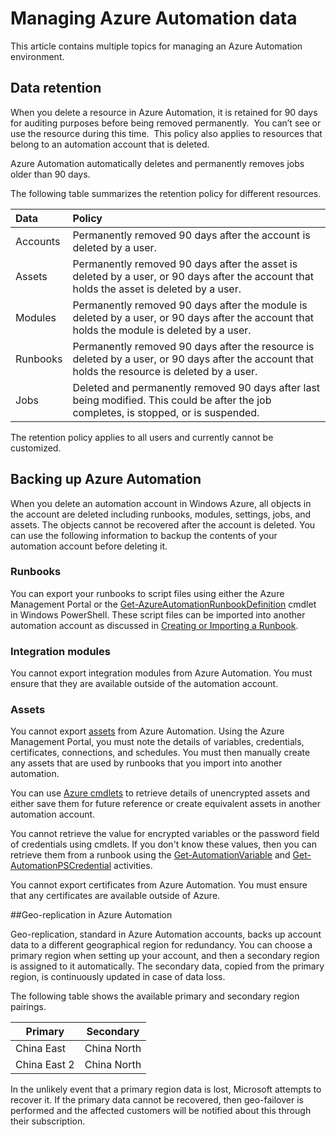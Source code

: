 <properties 
   pageTitle="Managing Azure Automation data | Windows Azure"
   description="This article contains multiple topics for managing an Azure Automation environment.  Currently includes Data Retention and Backing up Azure Automation Disaster Recovery in Azure Automation."
   services="automation"
   documentationCenter=""
   authors="bwren"
   manager="stevenka"
   editor="tysonn" />
<tags
	ms.service="automation"
	ms.date="10/08/2015"
	wacn.date=""/>

# Managing Azure Automation data

This article contains multiple topics for managing an Azure Automation environment.

## Data retention

When you delete a resource in Azure Automation, it is retained for 90 days for auditing purposes before being removed permanently.  You can’t see or use the resource during this time.  This policy also applies to resources that belong to an automation account that is deleted.

Azure Automation automatically deletes and permanently removes jobs older than 90 days.

The following table summarizes the retention policy for different resources.

|Data|Policy|
|:---|:---|
|Accounts|Permanently removed 90 days after the account is deleted by a user.|
|Assets|Permanently removed 90 days after the asset is deleted by a user, or 90 days after the account that holds the asset is deleted by a user.|
|Modules|Permanently removed 90 days after the module is deleted by a user, or 90 days after the account that holds the module is deleted by a user.|
|Runbooks|Permanently removed 90 days after the resource is deleted by a user, or 90 days after the account that holds the resource is deleted by a user.|
|Jobs|Deleted and permanently removed 90 days after last being modified. This could be after the job completes, is stopped, or is suspended.|

The retention policy applies to all users and currently cannot be customized.

## Backing up Azure Automation

When you delete an automation account in Windows Azure, all objects in the account are deleted including runbooks, modules, settings, jobs, and assets. The objects cannot be recovered after the account is deleted.  You can use the following information to backup the contents of your automation account before deleting it. 

### Runbooks

You can export your runbooks to script files using either the Azure Management Portal or the [Get-AzureAutomationRunbookDefinition](https://msdn.microsoft.com/zh-cn/library/dn690269.aspx) cmdlet in Windows PowerShell.  These script files can be imported into another automation account as discussed in [Creating or Importing a Runbook](https://msdn.microsoft.com/zh-cn/library/dn643637.aspx).


### Integration modules

You cannot export integration modules from Azure Automation.  You must ensure that they are available outside of the automation account.

### Assets

You cannot export [assets](https://msdn.microsoft.com/zh-cn/library/dn939988.aspx) from Azure Automation.  Using the Azure Management Portal, you must note the details of variables, credentials, certificates, connections, and schedules.  You must then manually create any assets that are used by runbooks that you import into another automation.

You can use [Azure cmdlets](https://msdn.microsoft.com/zh-cn/library/dn690262.aspx) to retrieve details of unencrypted assets and either save them for future reference or create equivalent assets in another automation account.

You cannot retrieve the value for encrypted variables or the password field of credentials using cmdlets.  If you don't know these values, then you can retrieve them from a runbook using the [Get-AutomationVariable](https://msdn.microsoft.com/zh-cn/library/dn940012.aspx) and [Get-AutomationPSCredential](https://msdn.microsoft.com/zh-cn/library/dn940015.aspx) activities.

You cannot export certificates from Azure Automation.  You must ensure that any certificates are available outside of Azure.

##Geo-replication in Azure Automation

Geo-replication, standard in Azure Automation accounts, backs up account data to a different geographical region for redundancy. You can choose a primary region when setting up your account, and then a secondary region is assigned to it automatically. The secondary data, copied from the primary region, is continuously updated in case of data loss.  

The following table shows the available primary and secondary region pairings.

|Primary            |Secondary
| ---------------   |----------------
|China East   |China North
|China East 2          |China North
<!-- deleted by customization
|West Europe        |China North
|South East Asia    |East Asia
|Japan East         |Japan West
-->

In the unlikely event that a primary region data is lost, Microsoft attempts to recover it. If the primary data cannot be recovered, then geo-failover is performed and the affected customers will be notified about this through their subscription.

